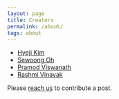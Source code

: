 ```yaml
---
layout: page
title: Creators
permalink: /about/
tags: about
---
```




* [Hyeji Kim](http://sites.utexas.edu/hkim/)
* [Sewoong Oh](https://homes.cs.washington.edu/~sewoong/)
* [Pramod Viswanath](http://pramodv.ece.illinois.edu/)
* [Rashmi Vinayak](http://www.cs.cmu.edu/~rvinayak/)

Please [reach us](https://hyejikim1.github.io/contact) to contribute a post. 
